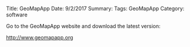 Title: GeoMapApp
Date: 9/2/2017
Summary:
Tags: GeoMapApp
Category: software

 Go to the GeoMapApp website and download the latest version:

 <a href="http://www.geomapapp.org" target="_blank">http://www.geomapapp.org</a>
